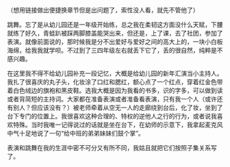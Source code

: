 （想用链接做出便捷换章节但是出问题了，索性没人看，就先不管他了）

跳舞。忘了是从幼儿园还是一年级开始练，总之我在柔韧这方面没什么天赋，下腰就练了好久，青蛙趴被踩两脚膝盖能哭出来，但还是，上了课，去了社团，参加了表演。就像前面说的，那时候我是分不出爱好与爱好之间的高大上的，一块小白板海绵，给我我就学呗。不过到了三四年级左右就丢下它了，丢的很自然，纯粹是不感兴趣。

在这里我不得不给幼儿园补充一段记忆，大概是给幼儿园的新年汇演当小主持人。我扎了很喜庆的丸子头，化妆涂了口红和腮红，额心点了一个红点，穿着红金色带着白色绒边的旗袍和黑皮鞋。选我大概是因为我看的书多，识的字多，可以做到读或者背简短的主持词。大家都在准备表演或者准备看表演，只有我一个人（或许还有别人？但应该没有？）被老师牵着从空无一人的走廊绕到台后，化了妆，坐到了台下专门的位置上。我很喜欢这种合理的、特权的逆他人之行的行为，或者说我喜欢特殊。当时我唯一记得说过的话就是坐在台下，在幼师的示意下，我拿起麦克风中气十足地说了一句“给中班的弟弟妹妹们鼓个掌”。

表演和跳舞在我的生涯中密不可分又有所不同，我姑且就把它们按照子集关系写了。